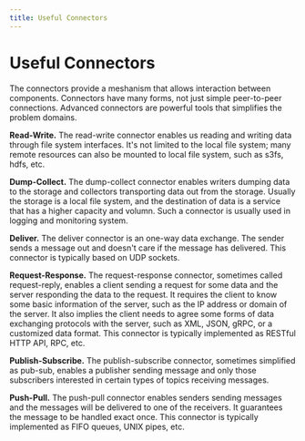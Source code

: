 ```yaml
---
title: Useful Connectors
---
```


# Useful Connectors

The connectors provide a meshanism that allows interaction between components. Connectors have many forms, not just simple peer-to-peer connections. Advanced connectors are powerful tools that simplifies the problem domains.

**Read-Write.** The read-write connector enables us reading and writing data through file system interfaces. It's not limited to the local file system; many remote resources can also be mounted to local file system, such as s3fs, hdfs, etc.

**Dump-Collect.** The dump-collect connector enables writers dumping data to the storage and collectors transporting data out from the storage. Usually the storage is a local file system, and the destination of data is a service that has a higher capacity and volumn. Such a connector is usually used in logging and monitoring system.

**Deliver.** The deliver connector is an one-way data exchange. The sender sends a message out and doesn't care if the message has delivered. This connector is typically based on UDP sockets.

**Request-Response.** The request-response connector, sometimes called request-reply, enables a client sending a request for some data and the server responding the data to the request.  It requires the client to know some basic information of the server, such as the IP address or domain of the server. It also implies the client needs to agree some forms of data exchanging protocols with the server, such as XML, JSON, gRPC, or a customized data format. This connector is typically implemented as RESTful HTTP API, RPC, etc.

**Publish-Subscribe.** The publish-subscribe connector, sometimes simplified as pub-sub, enables a publisher sending message and only those subscribers interested in certain types of topics receiving messages.

**Push-Pull.** The push-pull connector enables senders sending messages and the messages will be delivered to one of the receivers. It guarantees the message to be handled exact once. This connector is typically implemented as FIFO queues, UNIX pipes, etc.

